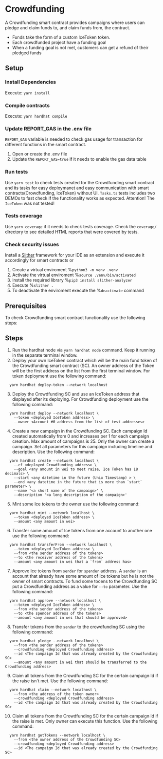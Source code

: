 # Crowdfunding
A Crowdfunding smart contract provides campaigns where users can pledge and claim funds to, and claim funds from, the contract. 
- Funds take the form of a custom IceToken token.
- Each crowdfunded project have a funding goal
- When a funding goal is not met, customers can get a refund of their pledged funds

## Setup

### Install Dependencies

Execute: `yarn install`

### Compile contracts

Execute: `yarn hardhat compile`

### Update REPORT_GAS in the .env file

`REPORT_GAS` variable is needed to check gas usage for transaction for different functions in the smart contract.

1. Open or create the .env file
2. Update the `REPORT_GAS=true` if it needs to enable the gas data table

### Run tests

Use `yarn test` to check tests created for the Crowdfunding smart contract and its tasks for easy deploymanet and easy communication with smart contracts(Crowdfunding, IceToken) without UI. `Tasks.ts` tests includes two DEMOs to fast check if the functionality works as expected. Attention! The `IceToken` was not tested!

### Tests coverage

Use `yarn coverage` if it needs to check tests coverage.
Check the `coverage/` directory to see detailed HTML reports that were covered by tests.

### Check security issues
Install a [Slither](https://github.com/crytic/slither) framework for your IDE as an extension and execute it accordingly for smart contracts
or
1. Create a virtual enviroment %`python3 -m venv .venv`
2. Activate the virtual enviroment %`source .venv/bin/activated`
3. Install the required library %`pip3 install slither-analyzer`
4. Execute %`slither .`
5. To deactivate the enviroment execute the %`deactivate` command

## Prerequisites
To check Crowdfunding smart contract functionality use the following steps:

## Steps

1. Run the hardhat node via `yarn hardhat node` command. Keep it running in the separate terminal window.
2. Deploy your own IceToken contract which will be the main fund token of the Crowdfunding smart contract (SC). An owner address of the Token will be the first address on the list from the first terminal window. For token deployment use the following command:

```
  yarn hardhat deploy-token --network localhost
```
3. Deploy the Crowdfunding SC and use an IceToken address that displayed after its deploying. For Crowdfunding deployment use the following command:

```
  yarn hardhat deploy --network localhost \
    --token <deployed IceToken address> \
    --owner <Account #0 address from the list of test addresses>
```
4. Create a new campaign in the Crowdfunding SC. Each campaign Id created automatically from 0 and increases per 1 for each campaign creation. Max amount of campaigns is 25. Only the owner can create a campaign. Set all parameters for this campaign including timeline and description. Use the following command:

```
  yarn hardhat create --network localhost \
    --cf <deployed Crowdfunding address> \
    --goal <any amount in wei to meet raise, Ice Token has 18 decimals> \
    --start <any datetime in the future (Unix Timestamp) > \
    --end <any datetime in the future that is more than `start` parameter> \
    --name '<a short name of the campaign>' \
    --description '<a long description of the campaign>'
```
5. Mint some Ice tokens to the owner use the following command:

```
  yarn hardhat mint --network localhost \
    --token <deployed IceToken address> \
    --amount <any amount in wei>
```

6. Transfer some amount of Ice tokens from one account to another one use the following command:

```
  yarn hardhat transferFrom --network localhost \
    --token <deployed IceToken address> \
    --from <the sender address of the tokens>
    --to <the receiver address of the tokens>
    --amount <any amount in wei that a `from` address has>
```
7. Approve Ice tokens from `sender` for `spender` address. A `sender` is an account that already have some amount of Ice tokens but he is not the owner of smart contracts. To fund some tocens to the Crowdfunding SC put a Crowdfunding address as a value for `--to` parameter. Use the following command:

```
  yarn hardhat approve --network localhost \
    --token <deployed IceToken address> \
    --from <the sender address of the tokens>
    --to <the spender address of the tokens>
    --amount <any amount in wei that should be approved>
```
8. Transfer tokens from the `sender` to the crowdfunding SC using the following command:

```
  yarn hardhat pledge --network localhost \
    --from <the sender address of the tokens>
    --crowdfunding <deployed Crowdfunding address>
    --id <The campaign Id that was already created by the Crowdfunding SC>
    --amount <any amount in wei that should be transferred to the Crowdfunding address>
```
9. Claim all tokens from the Crowdfunding SC for the certain campaign Id if the raise isn't met. Use the following command:

```
  yarn hardhat claim --network localhost \
    --from <the address of the token owner>
    --crowdfunding <deployed Crowdfunding address>
    --id <The campaign Id that was already created by the Crowdfunding SC>
```
10. Claim all tokens from the Crowdfunding SC for the certain campaign Id if the raise is met. Only owner can execute this function. Use the following command:

```
  yarn hardhat getTokens --network localhost \
    --from <the owner address of the Crowdfunding SC>
    --crowdfunding <deployed Crowdfunding address>
    --id <The campaign Id that was already created by the Crowdfunding SC>
```
